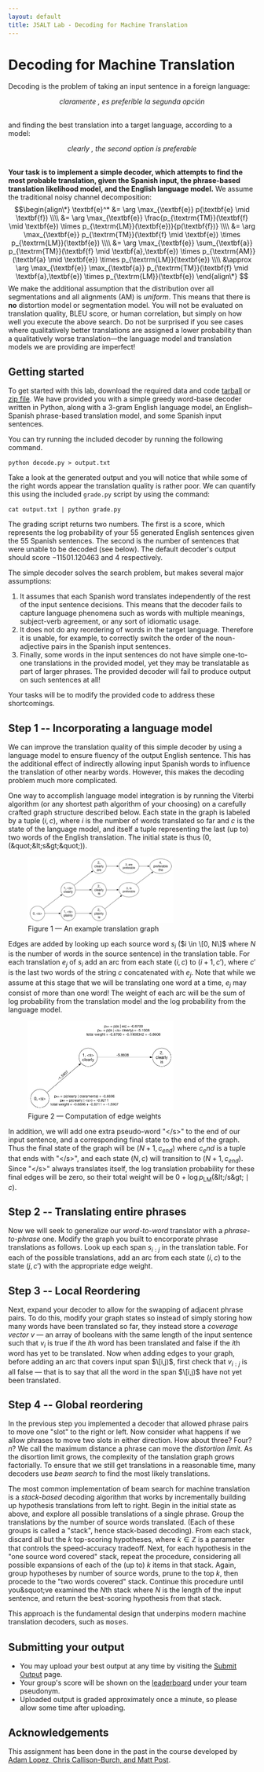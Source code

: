 ```yaml
---
layout: default
title: JSALT Lab - Decoding for Machine Translation
---
```

# Decoding for Machine Translation

Decoding is the problem of taking an input sentence in a foreign language:

<center><i>claramente , es preferible la segunda opción</i></center>
<br />

and finding the best translation into a target language, according to a model:

<center><i>clearly , the second option is preferable</i></center>
<br />

**Your task is to implement a simple decoder, which attempts to find the most probable translation, given the Spanish input, the phrase-based translation likelihood model, and the English language model.** We assume the traditional noisy channel decomposition:
$$\begin{align\*}
\textbf{e}^* &= \arg \max_{\textbf{e}} p(\textbf{e} \mid \textbf{f}) \\\\
 &= \arg \max_{\textbf{e}} \frac{p_{\textrm{TM}}(\textbf{f} \mid \textbf{e}) \times p_{\textrm{LM}}(\textbf{e})}{p(\textbf{f})} \\\\
 &= \arg \max_{\textbf{e}} p_{\textrm{TM}}(\textbf{f} \mid \textbf{e}) \times p_{\textrm{LM}}(\textbf{e}) \\\\
 &= \arg \max_{\textbf{e}} \sum_{\textbf{a}} p_{\textrm{TM}}(\textbf{f} \mid \textbf{a},\textbf{e}) \times p_{\textrm{AM}}(\textbf{a} \mid \textbf{e}) \times p_{\textrm{LM}}(\textbf{e}) \\\\
 &\approx \arg \max_{\textbf{e}} \max_{\textbf{a}} p_{\textrm{TM}}(\textbf{f} \mid \textbf{a},\textbf{e}) \times p_{\textrm{LM}}(\textbf{e})
\end{align\*}
$$
We make the additional assumption that the distribution over all segmentations and all alignments (AM) is *uniform*. This means that there is **no** distortion model or segmentation model. You will not be evaluated on translation quality, BLEU score, or human correlation, but simply on how well you execute the above search. Do not be surprised if you see cases where qualitatively better translations are assigned a lower probability than a qualitatively worse translation—the language model and translation models we are providing are imperfect!

## Getting started

To get started with this lab, download the required data and code <a href="mtlab.tgz">tarball</a> or <a href="mtlab.zip">zip file</a>.
We have provided you with a simple greedy word-base decoder written in Python, along with a 3-gram English language model, an English–Spanish
phrase-based translation model, and some Spanish input sentences.

You can try running the included decoder by running the following command.

    python decode.py > output.txt

Take a look at the generated output and you will notice that while some of the right words appear the translation quality is rather poor.
We can quantify this using the included `grade.py` script by using the command:

    cat output.txt | python grade.py

The grading script returns two numbers. The first is a score, which represents the log probability of your 55 generated English sentences given the 55 Spanish sentences. The second is the number of sentences that were unable to be decoded (see below). The default decoder&apos;s output should score $-11501.120463$ and $4$ respectively.

The simple decoder solves the search problem, but makes several major assumptions:

1. It assumes that each Spanish word translates independently of the rest of the input sentence decisions. This means that the decoder fails to capture language phenomena such as words with multiple meanings, subject-verb agreement, or any sort of idiomatic usage.
2. It does not do any reordering of words in the target language. Therefore it is unable, for example, to correctly switch the order of the noun-adjective pairs in the Spanish input sentences.
3. Finally, some words in the input sentences do not have simple one-to-one translations in the provided model, yet they may be translatable as part of larger phrases. The provided decoder will fail to produce output on such sentences at all!

Your tasks will be to modify the provided code to address these shortcomings.

## Step 1 -- Incorporating a language model

We can improve the translation quality of this simple decoder by using a language model to ensure fluency of the output English sentence.
This has the additional effect of indirectly allowing input Spanish words to influence the translation of other nearby words. However, this makes the decoding problem much more complicated.

One way to accomplish language model integration is by running the Viterbi algorithm (or any shortest path algorithm of your choosing) on a carefully crafted graph structure described below.
Each state in the graph is labeled by a tuple $(i, c)$, where $i$ is the number of words translated so far and $c$ is the state of the language model, and itself
a tuple representing the last (up to) two words of the English translation. The initial state is thus $(0, (\text{&quot;&lt;s&gt;&quot;}))$.

<figure>
<img src="graph.png" alt="An example translation graph" width="70%" height="70%" />
<figcaption>Figure 1 &mdash; An example translation graph</figcaption>
</figure>

Edges are added by looking up each source word $s_i$ ($i \in \[0, N\]$ where $N$ is the number of words in the source sentence) in the translation table.
For each translation $e_j$ of $s_i$ add an arc from each state $(i, c)$ to $(i + 1, c')$, where $c'$ is the last two words of the string $c$ concatenated with $e_j$. Note that while we assume at this stage that we will be translating one word at a time, $e_j$
may consist of more than one word! The weight of each arc will be the sum of log probability from the translation model and the log probability from the language model.

<figure>
<img src="probs.png" alt="Computation of edge weights" width="70%" height="70%" />
<figcaption>Figure 2 &mdash; Computation of edge weights</figcaption>
</figure>

In addition, we will add one extra pseudo-word &quot;&lt;/s&gt;&quot; to the end of our input sentence, and a corresponding final state to the end of the graph.
Thus the final state of the graph will be $(N + 1, c_{end})$ where $c_end$ is a tuple that ends with &quot;&lt;/s&gt;&quot;, and each
state $(N, c)$ will transition to $(N + 1, c_{end})$. Since &quot;&lt;/s&gt;&quot; always translates itself, the log translation probability for these
final edges will be zero, so their total weight will be $0 + \log p_{\textrm{LM}}(\text{&lt;/s&gt;} \mid c)$.

## Step 2 -- Translating entire phrases
Now we will seek to generalize our <i>word-to-word</i> translator with a <i>phrase-to-phrase</i> one. Modify the graph you built to encorporate phrase translations as follows.
Look up each span $s_{i:j}$ in the translation table. For each of the possible translations, add an arc from each state $(i, c)$ to the state $(j, c')$ with the appropriate
edge weight.

## Step 3 -- Local Reordering
Next, expand your decoder to allow for the swapping of adjacent phrase pairs. To do this, modify your graph states so instead of simply storing how many words have been translated so far, they instead store a <i>coverage vector</i> $v$ &mdash; an array of booleans with the same length of the input sentence such that $v_i$ is true if the $i$th word has been translated and false if the $i$th word has yet to be translated. Now when adding edges to your graph, before adding an arc that covers input span $\[i,j)$, first check that $v_{i:j}$ is all false &mdash; that is to say that all the word in the span $\[i,j)$ have not yet been translated.

## Step 4 -- Global reordering
In the previous step you implemented a decoder that allowed phrase pairs to move one &quot;slot&quot; to the right or left. Now consider what happens if we allow phrases to move two slots in either direction. How about three? Four? $n$? We call the maximum distance a phrase can move the <i>distortion limit</i>. As the disortion limit grows, the complexity of the tanslation graph grows factorially. To ensure that we still get translations in a reasonable time, many decoders use <i>beam search</i> to find the most likely translations.

The most common implementation of beam search for machine translation is a <i>stack-based</i> decoding algorithm that works by incrementally building up hypothesis translations from left to right.
Begin in the initial state as above, and explore all possible translations of a single phrase.
Group the translations by the number of source words translated.
(Each of these groups is called a &quot;stack&quot;, hence stack-based decoding).
From each stack, discard all but the $k$ top-scoring hypotheses, where $k \in \mathbb{Z}$ is a parameter that controls the speed-accuracy tradeoff.
Next, for each hypothesis in the &quot;one source word covered&quot; stack, repeat the procedure, considering all possible expansions of each of the (up to) $k$ items in that stack.
Again, group hypotheses by number of source words, prune to the top $k$, then procede to the &quot;two words covered&quot; stack.
Continue this procedure until you&squot;ve examined the $N$th stack where $N$ is the length of the input sentence, and return the best-scoring hypothesis from that stack. 

This approach is the fundamental design that underpins modern machine translation decoders, such as <span style="font-family: Courier New, Courier, monospace;">moses</span>.

## Submitting your output
 * You may upload your best output at any time by visiting the <a href="upload.html">Submit Output</a> page.
 * Your group&apos;s score will be shown on the <a href="leaderboard.html">leaderboard</a> under your team pseudonym.
 * Uploaded output is graded approximately once a minute, so please allow some time after uploading.

## Acknowledgements

This assignment has been done in the past in the course developed by [Adam Lopez, Chris Callison-Burch, and Matt Post](http://mt-class.org/hw2.html).

